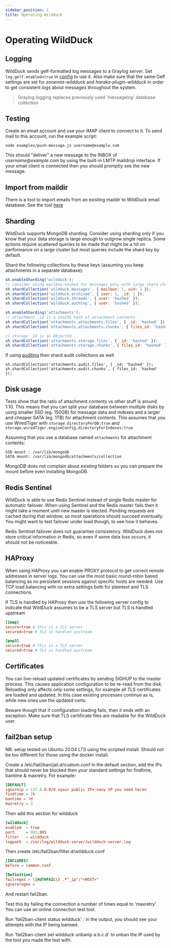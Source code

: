 ```yaml
---
sidebar_position: 1
title: Operating Wildduck
---
```


# Operating WildDuck

## Logging

WildDuck sends gelf-formatted log messages to a Graylog server. Set `log.gelf.enabled=true` in [config](https://github.com/nodemailer/wildduck/blob/2019fd9db6bce1c3167f08e363ab4225b8c8a296/config/default.toml#L59-L66) to use it. Also make sure that the same Gelf settings are set for _zonemta-wildduck_ and _haraka-plugin-wildduck_ in order to get consistent logs about messages throughout the system.

> Graylog logging replaces previously used 'messagelog' database collection

## Testing

Create an email account and use your IMAP client to connect to it. To send mail to this account, run the example script:

```
node examples/push-message.js username@example.com
```

This should "deliver" a new message to the INBOX of _username@example.com_ by using the built-in LMTP maildrop interface. If your email client is connected then
you should promptly see the new message.

## Import from maildir

There is a tool to import emails from an existing maildir to WildDuck email database. See the tool [here](https://github.com/nodemailer/import-maildir)

## Sharding

WildDuck supports MongoDB sharding. Consider using sharding only if you know that your data storage is large enough to outgrow single replica. Some actions
require scattered queries to be made that might be a hit on performance on a large cluster but most queries include the shard key by default.

Shard the following collections by these keys (assuming you keep attachments in a separate database):

```javascript
sh.enableSharding('wildduck');
// consider using mailbox:hashed for messages only with large shard chunk size
sh.shardCollection('wildduck.messages', { mailbox: 1, uid: 1 });
sh.shardCollection('wildduck.archived', { user: 1, _id: 1 });
sh.shardCollection('wildduck.threads', { user: 'hashed' });
sh.shardCollection('wildduck.authlog', { user: 'hashed' });

sh.enableSharding('attachments');
// attachment _id is a sha256 hash of attachment contents
sh.shardCollection('attachments.attachments.files', { _id: 'hashed' });
sh.shardCollection('attachments.attachments.chunks', { files_id: 'hashed' });

// storage _id is an ObjectId
sh.shardCollection('attachments.storage.files', { _id: 'hashed' });
sh.shardCollection('attachments.storage.chunks', { files_id: 'hashed' });
```

If using [auditing](additional-software/auditing.md) then shard audit collections as well

```
sh.shardCollection('attachments.audit.files', { _id: 'hashed' });
sh.shardCollection('attachments.audit.chunks', { files_id: 'hashed' });
```

## Disk usage

Tests show that the ratio of attachment contents vs other stuff is around 1:10. This means that you can split your database between multiple disks by using
smaller SSD (eg. 150GB) for message data and indexes and a larger and cheaper SATA (eg. 1TB) for attachment contents. This assumes that you use WiredTiger with
`storage.directoryPerDB:true` and `storage.wiredTiger.engineConfig.directoryForIndexes:true`

Assuming that you use a database named `attachments` for attachment contents:

    SSD mount : /var/lib/mongodb
    SATA mount: /var/lib/mongodb/attachments/collection

MongoDB does not complain about existing folders so you can prepare the mount before even installing MongoDB.

## Redis Sentinel

WildDuck is able to use Redis Sentinel instead of single Redis master for automatic failover. When using Sentinel and the Redis master fails then it might take
a moment until new master is elected. Pending requests are cached during that window, so most operations should succeed eventually. You might want to test
failover under load though, to see how it behaves.

Redis Sentinel failover does not guarantee consistency. WildDuck does not store critical information in Redis, so even if some data loss occurs, it should not
be noticeable.

## HAProxy

When using HAProxy you can enable PROXY protocol to get correct remote addresses in server logs. You can use the most basic round-robin based balancing as no
persistent sessions against specific hosts are needed. Use TCP load balancing with no extra settings both for plaintext and TLS connections.

If TLS is handled by HAProxy then use the following server config to indicate that WildDuck assumes to be a TLS server but TLS is handled upstream

```toml
[imap]
secure=true # this is a TLS server
secured=true # TLS is handled upstream

[pop3]
secure=true # this is a TLS server
secured=true # TLS is handled upstream
```

## Certificates

You can live-reload updated certificates by sending SIGHUP to the master process. This causes application configuration to be re-read from the disk. Reloading
only affects only some settings, for example all TLS certificates are loaded and updated. In this case existing processes continue as is, while new ones use the
updated certs.

Beware though that if configuration loading fails, then it ends with an exception. Make sure that TLS certificate files are readable for the WildDuck user.

## fail2ban setup

NB: setup tested on Ubuntu 20.04 LTS using the scripted install. Should not be too different for those using the docker install.

Create a /etc/fail2ban/jail.d/custom.conf
In the default section, add the IPs that should never be blocked then your standard settings for findtime, bantime & maxretry.
For example:

```toml
[DEFAULT]
ignoreip = 127.0.0.0/8 <your public IP> <any IP you need here>
findtime = 1h
bantime = 7d
maxretry = 3
```

Then add this section for wildduck

```toml
[wildduck]
enabled  = true
port     = 993,995
filter   = wildduck
logpath  = /var/log/wildduck-server/wildduck-server.log
```

Then create /etc/fail2ban/filter.d/wildduck.conf

```toml
[INCLUDES]
before = common.conf

[Definition]
failregex = \[AUTHFAIL\] .*"_ip":"<HOST>"
ignoreregex =
```

And restart fail2ban.

Test this by failing the connection a number of times equal to 'maxretry'. You can use an online connection test tool.

Run 'fail2ban-client status wildduck' : in the output, you should see your attempts with the IP being banned.

Run 'fail2ban-client set wildduck unbanip a.b.c.d' to unban the IP used by the tool you made the test with.
